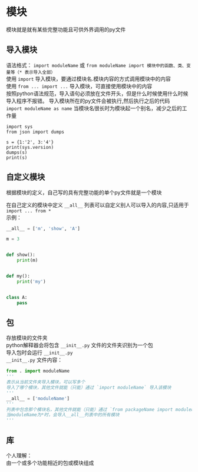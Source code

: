# 模块

模块就是就有某些完整功能且可供外界调用的py文件

## 导入模块

语法格式： `import moduleName` 或 `from moduleName import 模块中的函数、类、变量等（* 表示导入全部）`  
使用 `import` 导入模块，要通过模块名.模块内容的方式调用模块中的内容  
使用 `from ... import ...` 导入模块，可直接使用模块中的内容  
按照python语法规范，导入语句必须放在文件开头，但是什么时候使用什么时候导入程序不报错。
导入模块所在的py文件会被执行,然后执行之后的代码  
`import moduleName as name` 当模块名很长时为模块起一个别名，减少之后的工作量


```eval-python
import sys
from json import dumps

s = {1:'2', 3:'4'}
print(sys.version)
dumps(s)
print(s)
```

## 自定义模块

根据模块的定义，自己写的具有完整功能的单个py文件就是一个模块  

在自己定义的模块中定义 `__all__` 列表可以自定义别人可以导入的内容,只适用于 `import ... from *`  
示例：
```python
__all__ = ['m', 'show', 'A']

m = 3


def show():
    print(m)


def my():
    print('my')


class A:
    pass

```

## 包

存放模块的文件夹  
python解释器会将包含 `__init__.py` 文件的文件夹识别为一个包  
导入包时会运行 `__init__.py`  
`__init__.py` 文件内容：
```python
from . import moduleName
'''
表示从当前文件夹导入模块，可以写多个
导入了哪个模块，其他文件就能（只能）通过 `import moduleName` 导入该模块
'''
__all__ = ['moduleName']
'''
列表中包含那个模块名，其他文件就能（只能）通过 `from packageName import moduleName` 导入模块
当moduleName为*时，会导入__all__列表中的所有模块
'''
```

## 库

个人理解：  
由一个或多个功能相近的包或模块组成

